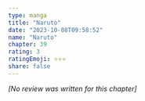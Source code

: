 ```yaml
---
type: manga
title: "Naruto"
date: "2023-10-08T09:58:52"
name: "Naruto"
chapter: 39
rating: 3
ratingEmoji: ⭐️⭐️⭐️
share: false
---
```


_[No review was written for this chapter]_
